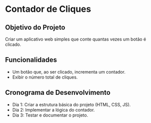 # Contador de Cliques

## Objetivo do Projeto
Criar um aplicativo web simples que conte quantas vezes um botão é clicado.

## Funcionalidades
- Um botão que, ao ser clicado, incrementa um contador.
- Exibir o número total de cliques.

## Cronograma de Desenvolvimento
- Dia 1: Criar a estrutura básica do projeto (HTML, CSS, JS).
- Dia 2: Implementar a lógica do contador.
- Dia 3: Testar e documentar o projeto.


